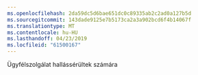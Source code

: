 ```yaml
---
ms.openlocfilehash: 2da59dc5d6bae651dc0c89335ab2c2ad0a127b5d
ms.sourcegitcommit: 143dade9125e7b5173ca2a3a902bcd6f4b14067f
ms.translationtype: MT
ms.contentlocale: hu-HU
ms.lasthandoff: 04/23/2019
ms.locfileid: "61500167"
---
```

Ügyfélszolgálat hallássérültek számára